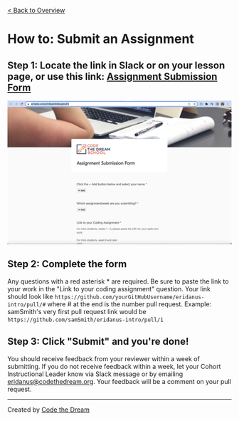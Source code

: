 [< Back to Overview](../../README.md)

# How to: Submit an Assignment

## Step 1: Locate the link in Slack or on your lesson page, or use this link: [Assignment Submission Form](https://airtable.com/shrBpqHbS6wgInoF9)

![Submit Assignment: Step 1](../assets/submit-assignment/assignment-sub-form.png)

## Step 2: Complete the form
Any questions with a red asterisk * are required.  Be sure to paste the link to your work in the "Link to your coding assignment" question.  Your link should look like 
`https://github.com/yourGitHubUsername/eridanus-intro/pull/#`
where # at the end is the number pull request.  Example: samSmith's very first pull request link would be 
`https://github.com/samSmith/eridanus-intro/pull/1`

## Step 3: Click "Submit" and you're done!
You should receive feedback from your reviewer within a week of submitting.  If you do not receive feedback within a week, let your Cohort Instructional Leader know via Slack message or by emailing [eridanus@codethedream.org](mailto:eridanus@codethedream.org).  Your feedback will be a comment on your pull request.

---

Created by [Code the Dream](https://www.codethedream.org)

